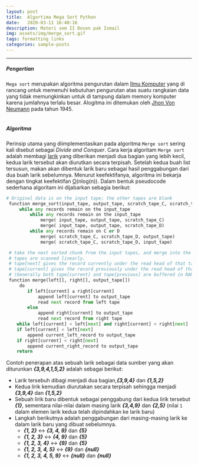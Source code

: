 ```yaml
---
layout: post
title:  Algortima Mega Sort Python
date:   2020-03-11 16:40:16
description: Materi sem II Dosen pak Ismail
img: assets/img/merge_sort.gif
tags: formatting links
categories: sample-posts
---
```

***
##### Pengertian
`Mega sort` merupakan algoritma pengurutan dalam [Ilmu Komputer](https://id.wikipedia.org/wiki/Ilmu_komputer) yang di rancang untuk memenuhi kebutuhan pengurutan atas suatu rangkaian data yang tidak memungkinkan untuk di tampung dalam memory komputer karena jumlahnya terlalu besar. Alogitma ini ditemukan oleh [Jhon Von Neumann](https://id.wikipedia.org/wiki/Arsitektur_von_Neumann#:~:text=John%20Van%20Neumann%20seorang%20ahli,Inggris%3A%20stored%20program%20concept) pada tahun 1945. <br> <br>

##### Algoritma 
Perinsip utama yang diimplementasikan pada algoritma `Merge sort` sering kali disebut sebagai *Divide and Conquer*. Cara kerja algoritam `Merge sort` adalah membagi [larik](https://id.wikipedia.org/wiki/Larik) yang diberikan menjadi dua bagian yang lebih kecil, kedua larik tersebut akan diurutkan secara terpisah. Setelah kedua buah list tersusun, makan akan dibentuk larik baru sebagai hasil penggabungan dari dua buah larik sebelumnya. Menurut keefektifanya, algoritma ini bekarja dengan tingkat keefektifan [O](https://id.wikipedia.org/wiki/Notasi_O_besar)(nlog(n)). Dalam bentuk pseudocode sederhana algoritam ini dijabarkan sebagia berikut:
```python
# Original data is on the input tape; the other tapes are blank
 function merge_sort(input_tape, output_tape, scratch_tape_C, scratch_tape_D)
     while any records remain on the input_tape
         while any records remain on the input_tape
             merge( input_tape, output_tape, scratch_tape_C)
             merge( input_tape, output_tape, scratch_tape_D)
         while any records remain on C or D
             merge( scratch_tape_C, scratch_tape_D, output_tape)
             merge( scratch_tape_C, scratch_tape_D, input_tape)

 # take the next sorted chunk from the input tapes, and merge into the single given output_tape.
 # tapes are scanned linearly.
 # tape[next] gives the record currently under the read head of that tape.
 # tape[current] gives the record previously under the read head of that tape.
 # (Generally both tape[current] and tape[previous] are buffered in RAM ...)
 function merge(left[], right[], output_tape[])
     do
        if left[current] ≤ right[current]
            append left[current] to output_tape
            read next record from left tape
        else
            append right[current] to output_tape
            read next record from right tape
    while left[current] < left[next] and right[current] < right[next]
    if left[current] < left[next]
        append current_left_record to output_tape
    if right[current] < right[next]
        append current_right_record to output_tape
    return
```

Contoh penerapan atas sebuah larik sebagai data sumber yang akan diturunkan ***{3,9,4,1,5,2}*** adalah sebagai berikut:
* Larik tersebuh dibagi menjadi dua bagian,***{3,9,4}*** dan ***{1,5,2}***
* Kedua lirik kemudian diurutakan secara terpisah sehingga menjadi ***{3,9,4}*** dan ***{1,5,2}***
* Sebuah lirik baru dibentuk sebagai penggabung dari kedua lirik tersebut ***{1}***, sementara nilai-nilai dalam masing larik ***{3,4,9}*** dan ***{2,5}*** (nilai `1` dalam elemen larik kedua telah dipindahkan ke larik baru)
* Langkah berikutnya adalah penggabungan dari masing-masing larik ke dalam larik baru yang dibuat sebelumnya.
  * ***{1, 2}*** <-> ***{3, 4, 9}*** dan ***{5}***
  * ***{1, 2, 3}*** <-> ***{4, 9}*** dan ***{5}***
  * ***{1, 2, 3, 4}*** <-> ***{9}*** dan ***{5}***
  * ***{1, 2, 3, 4, 5}*** <-> ***{9}*** dan ***{null}***
  * ***{1, 2, 3, 4, 5, 9}*** <-> ***{null}*** dan ***{null}***

